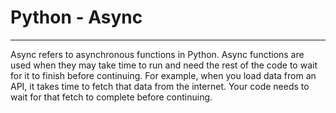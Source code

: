 # Python - Async

---

Async refers to asynchronous functions in Python. Async functions are
used when they may take time to run and need the rest of the code to
wait for it to finish before continuing. For example, when you load
data from an API, it takes time to fetch that data from the internet.
Your code needs to wait for that fetch to complete before continuing.

